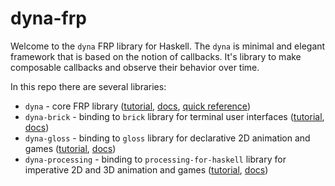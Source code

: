 # dyna-frp

Welcome to the `dyna` FRP library for Haskell. The `dyna` is minimal 
and elegant framework that is based on the notion of callbacks. 
It's library to make composable callbacks and observe their 
behavior over time.

In this repo there are several libraries:

* `dyna` - core FRP library ([tutorial](https://github.com/anton-k/dyna-frp/tree/main/dyna), [docs](https://hackage.haskell.org/package/dyna), [quick reference](https://github.com/anton-k/dyna-frp/blob/main/dyna/tutorial/101-reference.md))
* `dyna-brick` - binding to `brick` library for terminal user interfaces ([tutorial](https://github.com/anton-k/dyna-frp/tree/main/dyna-brick), [docs](https://hackage.haskell.org/package/dyna-brick))
* `dyna-gloss` - binding to `gloss` library for declarative 2D animation and games ([tutorial](https://github.com/anton-k/dyna-frp/tree/main/dyna-gloss), [docs](https://hackage.haskell.org/package/dyna-gloss))
* `dyna-processing` - binding to `processing-for-haskell` library for imperative 
     2D and 3D animation and games  ([tutorial](https://github.com/anton-k/dyna-frp/tree/main/dyna-processing), [docs](https://hackage.haskell.org/package/dyna-processing))



